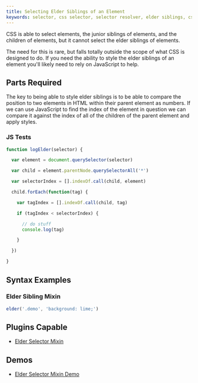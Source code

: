 ```yaml
---
title: Selecting Elder Siblings of an Element
keywords: selector, css selector, selector resolver, elder siblings, css older, css elder, css sibling, previous element
---
```


CSS is able to select elements, the junior siblings of elements, and the children of elements, but it cannot select the elder siblings of elements.

The need for this is rare, but falls totally outside the scope of what CSS is designed to do. If you need the ability to style the elder siblings of an element you'll likely need to rely on JavaScript to help.

## Parts Required

The key to being able to style elder siblings is to be able to compare the position to two elements in HTML within their parent element as numbers. If we can use JavaScript to find the index of the element in question we can compare it against the index of all of the children of the parent element and apply styles.

### JS Tests

```javascript
function logElder(selector) {

  var element = document.querySelector(selector)

  var child = element.parentNode.querySelectorAll('*')

  var selectorIndex = [].indexOf.call(child, element)

  child.forEach(function(tag) {

    var tagIndex = [].indexOf.call(child, tag)

    if (tagIndex < selectorIndex) {

      // do stuff
      console.log(tag)

    }

  })

}
```

## Syntax Examples

### Elder Sibling Mixin

```javascript
elder('.demo', 'background: lime;')
```

## Plugins Capable

- [Elder Selector Mixin](../plugins/elder-selector-mixin.html)

## Demos

- [Elder Selector Mixin Demo](https://tomhodgins.github.io/reprocss/test/elder-selector-mixin.html)